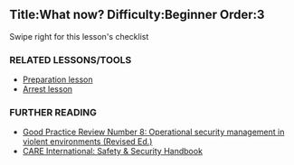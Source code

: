 Title:What now?
Difficulty:Beginner
Order:3
---
<p>Swipe right for this lesson's checklist</p><h3>RELATED LESSONS/TOOLS</h3><p><ul><li><a href="umbrella://lesson/preparation">Preparation lesson</a></li><li><a href="umbrella://lesson/arrests">Arrest lesson</a></li></ul></p><h3>FURTHER READING</h3><p><ul><li><a href="www.odihpn.org/download/gpr_8_revised2pdf">Good Practice Review Number 8: Operational security management in violent environments (Revised Ed.)</a></li><li><a href="ngolearning.org/courses/availablecourses/CARE%20Safety%20Course/Shared%20Documents/English_CARE_International_Safety_and_Security_Handbook.pdf">CARE International: Safety & Security Handbook</a></li></ul></p>